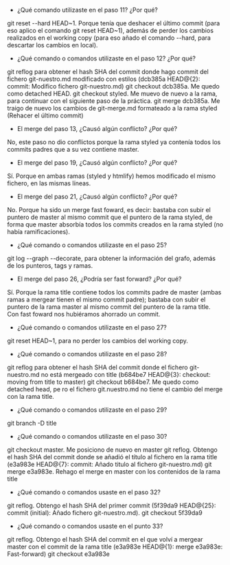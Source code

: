 - ¿Qué comando utilizaste en el paso 11? ¿Por qué?

git reset --hard HEAD~1. Porque tenía que deshacer el último commit (para eso aplico el comando git reset HEAD~1), además de perder los cambios realizados en el working copy (para eso añado el comando --hard, para descartar los cambios en local).

- ¿Qué comando o comandos utilizaste en el paso 12? ¿Por qué?

git reflog para obtener el hash SHA del commit donde hago commit del fichero git-nuestro.md modificado con estilos (dcb385a HEAD@{2}: commit: Modifico fichero git-nuestro.md)
git checkout dcb385a. Me quedo como detached HEAD.
git checkout styled. Me muevo de nuevo a la rama, para continuar con el siguiente paso de la práctica.
git merge dcb385a. Me traigo de nuevo los cambios de git-merge.md formateado a la rama styled (Rehacer el último commit)

- El merge del paso 13, ¿Causó algún conflicto? ¿Por qué?

No, este paso no dio conflictos porque la rama styled ya contenía todos los commits padres que a su vez contiene master.

- El merge del paso 19, ¿Causó algún conflicto? ¿Por qué?

Sí. Porque en ambas ramas (styled y htmlify) hemos modificado el mismo fichero, en las mismas líneas.

- El merge del paso 21, ¿Causó algún conflicto? ¿Por qué?

No. Porque ha sido un merge fast foward, es decir: bastaba con subir el puntero de master al mismo commit que el puntero de la rama styled, de forma que master absorbía todos los commits creados en la rama styled (no había ramificaciones).

- ¿Qué comando o comandos utilizaste en el paso 25?

git log --graph --decorate, para obtener la información del grafo, además de los punteros, tags y ramas.

- El merge del paso 26, ¿Podría ser fast forward? ¿Por qué?

Sí. Porque la rama title contiene todos los commits padre de master (ambas ramas a mergear tienen el mismo commit padre); bastaba con subir el puntero de la rama master al mismo commit del puntero de la rama title. Con fast foward nos hubiéramos ahorrado un commit.

- ¿Qué comando o comandos utilizaste en el paso 27?

git reset HEAD~1, para no perder los cambios del working copy.

- ¿Qué comando o comandos utilizaste en el paso 28?

git reflog para obtener el hash SHA del commit donde el fichero git-nuestro.md no está mergeado con title (b684be7 HEAD@{3}: checkout: moving from title to master)
git checkout b684be7. Me quedo como detached head, pe
ro el fichero git.nuestro.md no tiene el cambio del merge con la rama title.

- ¿Qué comando o comandos utilizaste en el paso 29?

git branch -D title

- ¿Qué comando o comandos utilizaste en el paso 30?

git checkout master. Me posiciono de nuevo en master
git reflog. Obtengo el hash SHA del commit donde se añadió el título al fichero en la rama title (e3a983e HEAD@{7}: commit: Añado titulo al fichero git-nuestro.md)
git merge e3a983e. Rehago el merge en master con los contenidos de la rama title

- ¿Qué comando o comandos usaste en el paso 32?

git reflog. Obtengo el hash SHA del primer commit (5f39da9 HEAD@{25}: commit (initial): Añado fichero git-nuestro.md).
git checkout 5f39da9

- ¿Qué comando o comandos usaste en el punto 33?

git reflog. Obtengo el hash SHA del commit en el que volví a mergear master con el commit de la rama title (e3a983e HEAD@{1}: merge e3a983e: Fast-forward)
git checkout e3a983e
